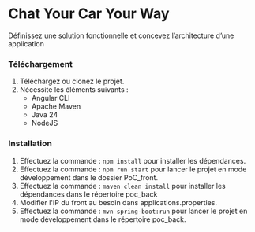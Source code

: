 # Chat Your Car Your Way
Définissez une solution fonctionnelle et concevez l’architecture d’une application

### Téléchargement
1. Téléchargez ou clonez le projet.
2. Nécessite les éléments suivants :
    - Angular CLI
    - Apache Maven
    - Java 24
    - NodeJS

### Installation
1. Effectuez la commande : `npm install` pour installer les dépendances.
2. Effectuez la commande : `npm run start` pour lancer le projet en mode développement dans le dossier PoC_front.
3. Effectuez la commande : `maven clean install` pour installer les dépendances dans le répertoire poc_back
4. Modifier l'IP du front au besoin dans applications.properties.
5. Effectuez la commande : `mvn spring-boot:run` pour lancer le projet en mode développement dans le répertoire poc_back.